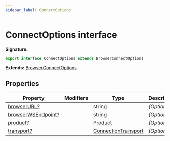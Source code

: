 ```yaml
---
sidebar_label: ConnectOptions
---
```


# ConnectOptions interface

**Signature:**

```typescript
export interface ConnectOptions extends BrowserConnectOptions
```

**Extends:** [BrowserConnectOptions](./puppeteer.browserconnectoptions.md)

## Properties

| Property                                                              | Modifiers | Type                                                      | Description       |
| --------------------------------------------------------------------- | --------- | --------------------------------------------------------- | ----------------- |
| [browserURL?](./puppeteer.connectoptions.browserurl.md)               |           | string                                                    | <i>(Optional)</i> |
| [browserWSEndpoint?](./puppeteer.connectoptions.browserwsendpoint.md) |           | string                                                    | <i>(Optional)</i> |
| [product?](./puppeteer.connectoptions.product.md)                     |           | [Product](./puppeteer.product.md)                         | <i>(Optional)</i> |
| [transport?](./puppeteer.connectoptions.transport.md)                 |           | [ConnectionTransport](./puppeteer.connectiontransport.md) | <i>(Optional)</i> |

